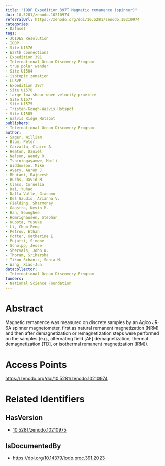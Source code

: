 ```yaml
---
title: "IODP Expedition 397T Magnetic remanence (spinner)"
doi: 10.5281/zenodo.10210974
referralUrl: https://zenodo.org/doi/10.5281/zenodo.10210974
categories:
- Dataset
tags:
- JOIDES Resolution
- IODP
- Site U1576
- Earth connections
- Expedition 391
- International Ocean Discovery Program
- true polar wander
- Site U1584
- isotopic zonation
- LLSVP
- Expedition 397T
- Site U1578
- large low shear-wave velocity province
- Site U1577
- Site U1575
- Tristan-Gough-Walvis Hotspot
- Site U1585
- Walvis Ridge Hotspot
publishers:
- International Ocean Discovery Program
author:
- Sager, William
- Blum, Peter
- Carvallo, Claire A.
- Heaton, Daniel
- Nelson, Wendy R.
- Tshiningayamwe, Mbili
- Widdowson, Mike
- Avery, Aaron J.
- Bhutani, Rajneesh
- Buchs, David M.
- Class, Cornelia
- Dai, Yuhao
- Dalla Valle, Giacomo
- Del Gaudio, Arianna V.
- Fielding, Sharmonay
- Gaastra, Kevin M.
- Han, Seunghee
- Homrighausen, Stephan
- Kubota, Yusuke
- Li, Chun-Feng
- Petrou, Ethan
- Potter, Katherine E.
- Pujatti, Simone
- Scholpp, Jesse
- Shervais, John W.
- Thoram, Sriharsha
- Tikoo-Schantz, Sonia M.
- Wang, Xiao-Jun
datacollector:
- International Ocean Discovery Program
funders:
- National Science Foundation
---
```


# Abstract
Magnetic remanence was measured on discrete samples by an Agico JR-6A spinner magnetometer, first as natural remanent magnetization (NRM) and then after demagnetization or remagnetization steps were performed on the samples (e.g., alternating field [AF] demagnetization, thermal demagnetization [TD], or isothermal remanent magnetization [IRM]).

# Access Points
https://zenodo.org/doi/10.5281/zenodo.10210974

# Related Identifiers
## HasVersion
- [10.5281/zenodo.10210975](../../10.5281/zenodo.10210975/)
## IsDocumentedBy
- https://doi.org/10.14379/iodp.proc.391.2023